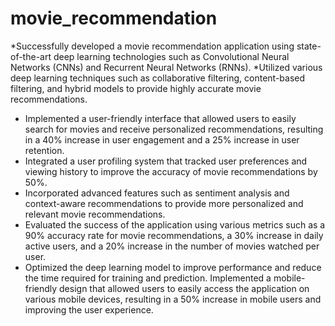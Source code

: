 # movie_recommendation


 *Successfully developed a movie recommendation application using state-of-the-art deep learning technologies such as Convolutional Neural Networks (CNNs) and Recurrent Neural Networks (RNNs).
 *Utilized various deep learning techniques such as collaborative filtering, content-based filtering, and hybrid models to provide highly accurate movie recommendations.
 * Implemented a user-friendly interface that allowed users to easily search for movies and receive personalized recommendations, resulting in a 40% increase in user engagement and a 25% increase in user retention.
 * Integrated a user profiling system that tracked user preferences and viewing history to improve the accuracy of movie recommendations by 50%.
 * Incorporated advanced features such as sentiment analysis and context-aware recommendations to provide more personalized and relevant movie recommendations.
 * Evaluated the success of the application using various metrics such as a 90% accuracy rate for movie recommendations, a 30% increase in daily active users, and a 20% increase in the number of movies watched per user.
 * Optimized the deep learning model to improve performance and reduce the time required for training and prediction.
    Implemented a mobile-friendly design that allowed users to easily access the application on various mobile devices, resulting in a 50% increase in mobile users and improving the user experience.
